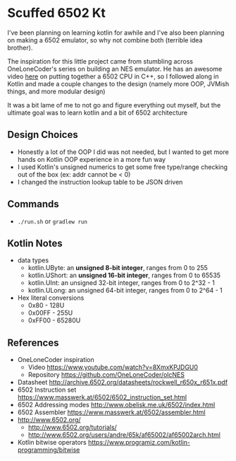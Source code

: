 # Scuffed 6502 Kt


I've been planning on learning kotlin for awhile 
and I've also been planning on making a 6502 emulator, so why not combine both (terrible idea brother).


The inspiration for this little project came from stumbling across OneLoneCoder's series on building an NES emulator.
He has an awesome video [here](https://www.youtube.com/watch?v=8XmxKPJDGU0) on putting together a 6502 CPU in C++,
so I followed along in Kotlin and made a couple changes to the design (namely more OOP, JVMish things, and more modular design)


It was a bit lame of me to not go and figure everything out myself, but the ultimate goal was to learn kotlin and a bit of 6502 architecture


## Design Choices
* Honestly a lot of the OOP I did was not needed, but I wanted to get more hands on Kotlin OOP experience in a more fun way
* I used Kotlin's unsigned numerics to get some free type/range checking out of the box (ex: addr cannot be < 0)
* I changed the instruction lookup table to be JSON driven


## Commands
* ```./run.sh``` or ```gradlew run```


## Kotlin Notes
* data types
  * kotlin.UByte: an **unsigned 8-bit integer**, ranges from 0 to 255
  * kotlin.UShort: an **unsigned 16-bit integer**, ranges from 0 to 65535
  * kotlin.UInt: an unsigned 32-bit integer, ranges from 0 to 2^32 - 1
  * kotlin.ULong: an unsigned 64-bit integer, ranges from 0 to 2^64 - 1
* Hex literal conversions
  * 0x80 - 128U
  * 0x00FF - 255U
  * 0xFF00 - 65280U


## References
* OneLoneCoder inspiration
  * Video https://www.youtube.com/watch?v=8XmxKPJDGU0
  * Repository https://github.com/OneLoneCoder/olcNES
* Datasheet http://archive.6502.org/datasheets/rockwell_r650x_r651x.pdf
* 6502 Instruction set https://www.masswerk.at/6502/6502_instruction_set.html
* 6502 Addressing modes http://www.obelisk.me.uk/6502/index.html
* 6502 Assembler https://www.masswerk.at/6502/assembler.html
* http://www.6502.org/
  * http://www.6502.org/tutorials/
  * http://www.6502.org/users/andre/65k/af65002/af65002arch.html 
* Kotlin bitwise operators https://www.programiz.com/kotlin-programming/bitwise